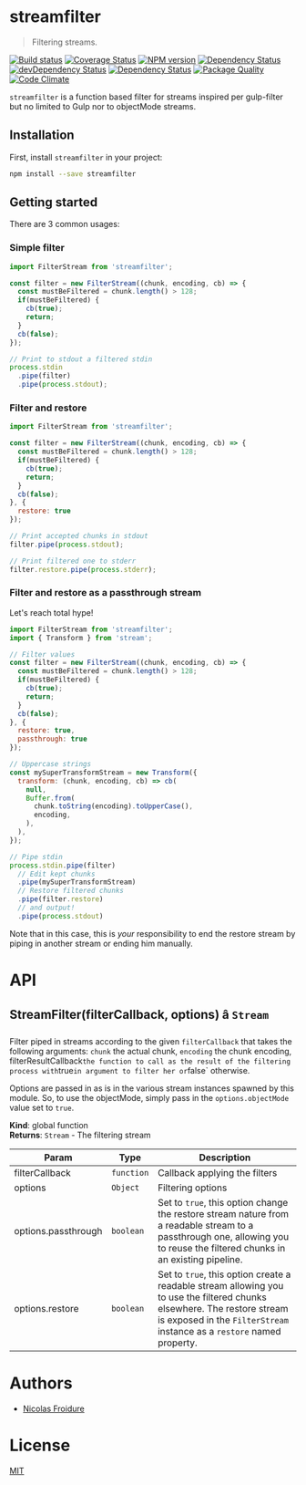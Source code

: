 [//]: # ( )
[//]: # (This file is automatically generated by a `metapak`)
[//]: # (module. Do not change it  except between the)
[//]: # (`content:start/end` flags, your changes would)
[//]: # (be overridden.)
[//]: # ( )
# streamfilter
> Filtering streams.

[![Build status](https://secure.travis-ci.org/nfroidure/streamfilter.svg)](https://travis-ci.org/nfroidure/streamfilter)
[![Coverage Status](https://coveralls.io/repos/nfroidure/streamfilter/badge.svg?branch=master)](https://coveralls.io/r/nfroidure/streamfilter?branch=master)
[![NPM version](https://badge.fury.io/js/streamfilter.svg)](https://npmjs.org/package/streamfilter)
[![Dependency Status](https://david-dm.org/nfroidure/streamfilter.svg)](https://david-dm.org/nfroidure/streamfilter)
[![devDependency Status](https://david-dm.org/nfroidure/streamfilter/dev-status.svg)](https://david-dm.org/nfroidure/streamfilter#info=devDependencies)
[![Dependency Status](https://dependencyci.com/github/nfroidure/streamfilter/badge)](https://dependencyci.com/github/nfroidure/streamfilter)
[![Package Quality](http://npm.packagequality.com/shield/streamfilter.svg)](http://packagequality.com/#?package=streamfilter)
[![Code Climate](https://codeclimate.com/github/nfroidure/streamfilter.svg)](https://codeclimate.com/github/nfroidure/streamfilter)


[//]: # (::contents:start)

`streamfilter` is a function based filter for streams inspired per gulp-filter
 but no limited to Gulp nor to objectMode streams.

## Installation

First, install `streamfilter` in your project:
```sh
npm install --save streamfilter
```

## Getting started

There are 3 common usages:

### Simple filter

```js
import FilterStream from 'streamfilter';

const filter = new FilterStream((chunk, encoding, cb) => {
  const mustBeFiltered = chunk.length() > 128;
  if(mustBeFiltered) {
    cb(true);
    return;
  }
  cb(false);
});

// Print to stdout a filtered stdin
process.stdin
  .pipe(filter)
  .pipe(process.stdout);
```

### Filter and restore

```js
import FilterStream from 'streamfilter';

const filter = new FilterStream((chunk, encoding, cb) => {
  const mustBeFiltered = chunk.length() > 128;
  if(mustBeFiltered) {
    cb(true);
    return;
  }
  cb(false);
}, {
  restore: true
});

// Print accepted chunks in stdout
filter.pipe(process.stdout);

// Print filtered one to stderr
filter.restore.pipe(process.stderr);
```

### Filter and restore as a passthrough stream
Let's reach total hype!

```js
import FilterStream from 'streamfilter';
import { Transform } from 'stream';

// Filter values
const filter = new FilterStream((chunk, encoding, cb) => {
  const mustBeFiltered = chunk.length() > 128;
  if(mustBeFiltered) {
    cb(true);
    return;
  }
  cb(false);
}, {
  restore: true,
  passthrough: true
});

// Uppercase strings
const mySuperTransformStream = new Transform({
  transform: (chunk, encoding, cb) => cb(
    null,
    Buffer.from(
      chunk.toString(encoding).toUpperCase(),
      encoding,
    ),
  ),
});

// Pipe stdin
process.stdin.pipe(filter)
  // Edit kept chunks
  .pipe(mySuperTransformStream)
  // Restore filtered chunks
  .pipe(filter.restore)
  // and output!
  .pipe(process.stdout)
```

Note that in this case, this is *your* responsibility to end the restore stream
 by piping in another stream or ending him manually.

[//]: # (::contents:end)

# API
<a name="StreamFilter"></a>

## StreamFilter(filterCallback, options) â <code>Stream</code>
Filter piped in streams according to the given `filterCallback` that takes the
 following arguments: `chunk` the actual chunk, `encoding` the chunk encoding,
 filterResultCallback` the function to call as the result of the filtering
process with `true` in argument to filter her or `false` otherwise.

Options are passed in as is in the various stream instances spawned by this
 module. So, to use the objectMode, simply pass in the `options.objectMode`
 value set to `true`.

**Kind**: global function  
**Returns**: <code>Stream</code> - The filtering stream  

| Param | Type | Description |
| --- | --- | --- |
| filterCallback | <code>function</code> | Callback applying the filters |
| options | <code>Object</code> | Filtering options |
| options.passthrough | <code>boolean</code> | Set to `true`, this option change the restore stream nature from a readable  stream to a passthrough one, allowing you to reuse the filtered chunks in an  existing pipeline. |
| options.restore | <code>boolean</code> | Set to `true`, this option create a readable stream allowing you to use the  filtered chunks elsewhere. The restore stream is exposed in the `FilterStream`  instance as a `restore` named property. |


# Authors
- [Nicolas Froidure](http://insertafter.com/en/index.html)

# License
[MIT](https://github.com/nfroidure/streamfilter/blob/master/LICENSE)
